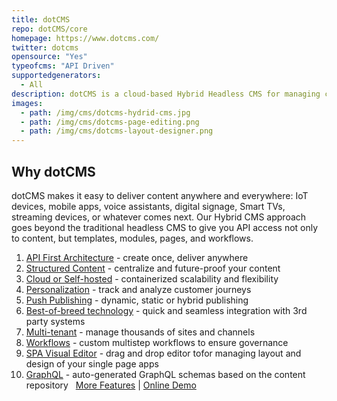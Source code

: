 ```yaml
---
title: dotCMS
repo: dotCMS/core
homepage: https://www.dotcms.com/
twitter: dotcms
opensource: "Yes"
typeofcms: "API Driven"
supportedgenerators:
  - All
description: dotCMS is a cloud-based Hybrid Headless CMS for managing content and content-driven web sites and applications.
images:
  - path: /img/cms/dotcms-hydrid-cms.jpg
  - path: /img/cms/dotcms-page-editing.png
  - path: /img/cms/dotcms-layout-designer.png
---
```

## Why dotCMS
dotCMS makes it easy to deliver content anywhere and everywhere: IoT devices, mobile apps, voice assistants, digital signage, Smart TVs, streaming devices, or whatever comes next. Our Hybrid CMS approach goes beyond the traditional headless CMS to give you API access not only to content, but templates, modules, pages, and workflows.
​
1. [API First Architecture](https://dotcms.com/product/technology/api-first-cms) - create once, deliver anywhere
2. [Structured Content](https://dotcms.com/product/features/content-management-system) - centralize and future-proof your content
3. [Cloud or Self-hosted](https://dotcms.com/product/technology/cloud-first-cms) - containerized scalability and flexibility
4. [Personalization](https://dotcms.com/product/features/hyper-personalization) - track and analyze customer journeys 
5. [Push Publishing](https://dotcms.com/case-studies/how-telus-revamped-its-portal-system-with-dotcms) - dynamic, static or hybrid publishing
6. [Best-of-breed technology](https://dotcms.com/marketplace/) - quick and seamless integration with 3rd party systems
7. [Multi-tenant](https://dotcms.com/landing-pages/case-studies/website-migration-why-junior-achievement-switched-to-dotcms) - manage thousands of sites and channels
8. [Workflows](https://dotcms.com/product/features/content-workflow) - custom multistep workflows to ensure governance
9. [SPA Visual Editor](https://dotcms.com/product/technology/api-first-cms#keyfeatures) - drag and drop editor tofor managing layout and design of your single page apps
10. [GraphQL](https://dotcms.com/product/technology/api-first-cms#keyfeatures) - auto-generated GraphQL schemas based on the content repository
​
​
[More Features](https://dotcms.com/product/features/feature-list) | [Online Demo](https://dotcms.com/demo/)